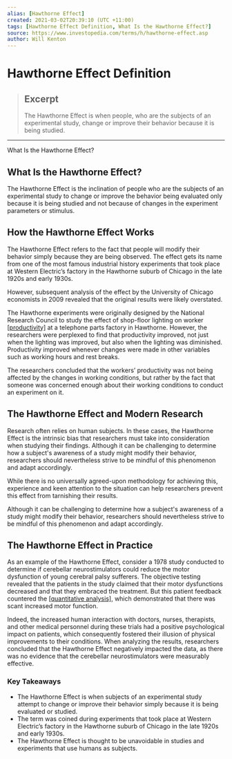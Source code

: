 ```yaml
---
alias: [Hawthorne Effect]
created: 2021-03-02T20:39:10 (UTC +11:00)
tags: [Hawthorne Effect Definition, What Is the Hawthorne Effect?]
source: https://www.investopedia.com/terms/h/hawthorne-effect.asp
author: Will Kenton
---
```


# Hawthorne Effect Definition

> ## Excerpt
> The Hawthorne Effect is when people, who are the subjects of an experimental study, change or improve their behavior because it is being studied.

---

What Is the Hawthorne Effect?
## What Is the Hawthorne Effect?

The Hawthorne Effect is the inclination of people who are the subjects of an experimental study to change or improve the behavior being evaluated only because it is being studied and not because of changes in the experiment parameters or stimulus.

## How the Hawthorne Effect Works

The Hawthorne Effect refers to the fact that people will modify their behavior simply because they are being observed. The effect gets its name from one of the most famous industrial history experiments that took place at Western Electric’s factory in the Hawthorne suburb of Chicago in the late 1920s and early 1930s.

However, subsequent analysis of the effect by the University of Chicago economists in 2009 revealed that the original results were likely overstated.

The Hawthorne experiments were originally designed by the National Research Council to study the effect of shop-floor lighting on worker [[productivity]](https://www.investopedia.com/terms/p/productivity.asp) at a telephone parts factory in Hawthorne. However, the researchers were perplexed to find that productivity improved, not just when the lighting was improved, but also when the lighting was diminished. Productivity improved whenever changes were made in other variables such as working hours and rest breaks.

The researchers concluded that the workers’ productivity was not being affected by the changes in working conditions, but rather by the fact that someone was concerned enough about their working conditions to conduct an experiment on it.

## The Hawthorne Effect and Modern Research

Research often relies on human subjects. In these cases, the Hawthorne Effect is the intrinsic bias that researchers must take into consideration when studying their findings. Although it can be challenging to determine how a subject's awareness of a study might modify their behavior, researchers should nevertheless strive to be mindful of this phenomenon and adapt accordingly.

While there is no universally agreed-upon methodology for achieving this, experience and keen attention to the situation can help researchers prevent this effect from tarnishing their results.

Although it can be challenging to determine how a subject's awareness of a study might modify their behavior, researchers should nevertheless strive to be mindful of this phenomenon and adapt accordingly.

## The Hawthorne Effect in Practice

As an example of the Hawthorne Effect, consider a 1978 study conducted to determine if cerebellar neurostimulators could reduce the motor dysfunction of young cerebral palsy sufferers. The objective testing revealed that the patients in the study claimed that their motor dysfunctions decreased and that they embraced the treatment. But this patient feedback countered the [[quantitative analysis]](https://www.investopedia.com/terms/q/quantitativeanalysis.asp), which demonstrated that there was scant increased motor function.

Indeed, the increased human interaction with doctors, nurses, therapists, and other medical personnel during these trials had a positive psychological impact on patients, which consequently fostered their illusion of physical improvements to their conditions. When analyzing the results, researchers concluded that the Hawthorne Effect negatively impacted the data, as there was no evidence that the cerebellar neurostimulators were measurably effective.

### Key Takeaways

-   The Hawthorne Effect is when subjects of an experimental study attempt to change or improve their behavior simply because it is being evaluated or studied.
-   The term was coined during experiments that took place at Western Electric’s factory in the Hawthorne suburb of Chicago in the late 1920s and early 1930s.
-   The Hawthorne Effect is thought to be unavoidable in studies and experiments that use humans as subjects.
